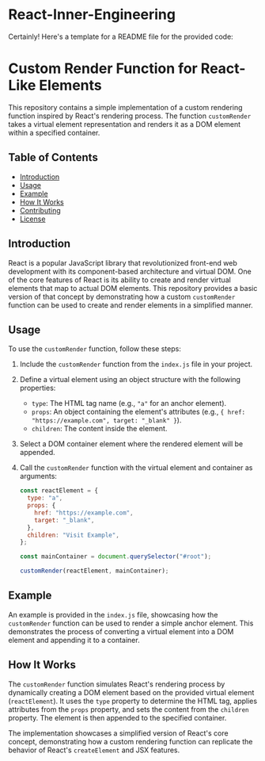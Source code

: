 # React-Inner-Engineering

Certainly! Here's a template for a README file for the provided code:

# Custom Render Function for React-Like Elements

This repository contains a simple implementation of a custom rendering function inspired by React's rendering process. The function `customRender` takes a virtual element representation and renders it as a DOM element within a specified container.

## Table of Contents

- [Introduction](#introduction)
- [Usage](#usage)
- [Example](#example)
- [How It Works](#how-it-works)
- [Contributing](#contributing)
- [License](#license)

## Introduction

React is a popular JavaScript library that revolutionized front-end web development with its component-based architecture and virtual DOM. One of the core features of React is its ability to create and render virtual elements that map to actual DOM elements. This repository provides a basic version of that concept by demonstrating how a custom `customRender` function can be used to create and render elements in a simplified manner.

## Usage

To use the `customRender` function, follow these steps:

1. Include the `customRender` function from the `index.js` file in your project.

2. Define a virtual element using an object structure with the following properties:
   - `type`: The HTML tag name (e.g., `"a"` for an anchor element).
   - `props`: An object containing the element's attributes (e.g., `{ href: "https://example.com", target: "_blank" }`).
   - `children`: The content inside the element.

3. Select a DOM container element where the rendered element will be appended.

4. Call the `customRender` function with the virtual element and container as arguments:
   ```javascript
   const reactElement = {
     type: "a",
     props: {
       href: "https://example.com",
       target: "_blank",
     },
     children: "Visit Example",
   };

   const mainContainer = document.querySelector("#root");

   customRender(reactElement, mainContainer);
   ```

## Example

An example is provided in the `index.js` file, showcasing how the `customRender` function can be used to render a simple anchor element. This demonstrates the process of converting a virtual element into a DOM element and appending it to a container.

## How It Works

The `customRender` function simulates React's rendering process by dynamically creating a DOM element based on the provided virtual element (`reactElement`). It uses the `type` property to determine the HTML tag, applies attributes from the `props` property, and sets the content from the `children` property. The element is then appended to the specified container.

The implementation showcases a simplified version of React's core concept, demonstrating how a custom rendering function can replicate the behavior of React's `createElement` and JSX features.

